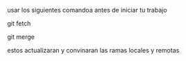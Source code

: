 usar los siguientes comandoa antes de iniciar tu trabajo

git fetch 

git merge

estos actualizaran y convinaran las ramas locales y remotas
